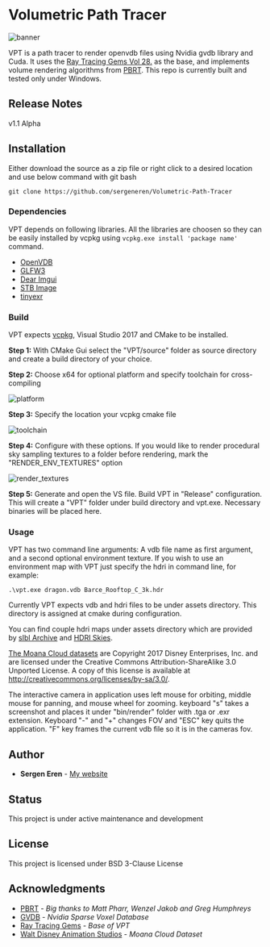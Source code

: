 # Volumetric Path Tracer

![banner](https://github.com/sergeneren/Volumetric-Path-Tracer/blob/master/img/banner.png)

VPT is a path tracer to render openvdb files using Nvidia gvdb library and Cuda. It uses the [Ray Tracing Gems Vol 28.](https://github.com/Apress/ray-tracing-gems/tree/master/Ch_28_Ray_Tracing_Inhomogeneous_Volumes) as the base, and implements volume rendering algorithms from [PBRT](https://www.pbrt.org/). This repo is currently built and tested only under Windows.

## Release Notes

v1.1 Alpha

## Installation

Either download the source as a zip file or right click to a desired location and use below command with git bash
```
git clone https://github.com/sergeneren/Volumetric-Path-Tracer
```


### Dependencies

VPT depends on following libraries. All the libraries are choosen so they can be easily installed by vcpkg using ```vcpkg.exe install 'package name'``` command. 

* [OpenVDB](https://www.openvdb.org/)
* [GLFW3](https://www.glfw.org/) 
* [Dear Imgui](https://github.com/ocornut/imgui)
* [STB Image](https://github.com/nothings/stb)
* [tinyexr](https://github.com/syoyo/tinyexr)

### Build 
VPT expects [vcpkg](https://github.com/Microsoft/vcpkg), Visual Studio 2017 and CMake to be installed.  

**Step 1:** With CMake Gui select the "VPT/source" folder as source directory and create a build directory of your choice.

**Step 2:** Choose x64 for optional platform and specify toolchain for cross-compiling

![platform](https://github.com/sergeneren/Volumetric-Path-Tracer/blob/master/img/platform.JPG)

**Step 3:** Specify the location your vcpkg cmake file 

![toolchain](https://github.com/sergeneren/Volumetric-Path-Tracer/blob/master/img/toolchain.JPG)

**Step 4:** Configure with these options. If you would like to render procedural sky sampling textures to a folder before rendering, mark the "RENDER_ENV_TEXTURES" option

![render_textures](https://github.com/sergeneren/Volumetric-Path-Tracer/blob/master/img/render_textures.JPG)

**Step 5:** Generate and open the VS file. Build VPT in "Release" configuration. This will create a "VPT" folder under build directory and vpt.exe. Necessary binaries will be placed here. 
 
### Usage 

VPT has two command line arguments: A vdb file name as first argument, and a second optional environment texture. If you wish to use an environment map with VPT just specify the hdri in command line, for example: 

```.\vpt.exe dragon.vdb Barce_Rooftop_C_3k.hdr```

Currently VPT expects vdb and hdri files to be under assets directory. This directory is assigned at cmake during configuration. 

You can find couple hdri maps under assets directory which are provided by [sIbl Archive](http://www.hdrlabs.com/sibl/archive.html) and [HDRI Skies](https://hdri-skies.com/).

[The Moana Cloud datasets](https://www.technology.disneyanimation.com/clouds) are Copyright 2017 Disney Enterprises, Inc. and are licensed under the Creative Commons Attribution-ShareAlike 3.0 Unported License. A copy of this license is available at http://creativecommons.org/licenses/by-sa/3.0/.

The interactive camera in application uses left mouse for orbiting, middle mouse for panning, and mouse wheel for zooming. keyboard "s" takes a screenshot and places it under "bin/render" folder with .tga or .exr extension. Keyboard "-" and "+" changes FOV and "ESC" key quits the application. "F" key frames the current vdb file so it is in the cameras fov.     

## Author

* **Sergen Eren** - [My website](https://sergeneren.com)

## Status
This project is under active maintenance and development

## License
This project is licensed under BSD 3-Clause License

## Acknowledgments
* [PBRT](https://github.com/mmp/pbrt-v3/) - *Big thanks to Matt Pharr, Wenzel Jakob and Greg Humphreys*
* [GVDB](https://github.com/NVIDIA/gvdb-voxels) - *Nvidia Sparse Voxel Database*
* [Ray Tracing Gems](http://www.realtimerendering.com/raytracinggems/) - *Base of VPT*
* [Walt Disney Animation Studios](https://www.disneyanimation.com/) - *Moana Cloud Dataset*
